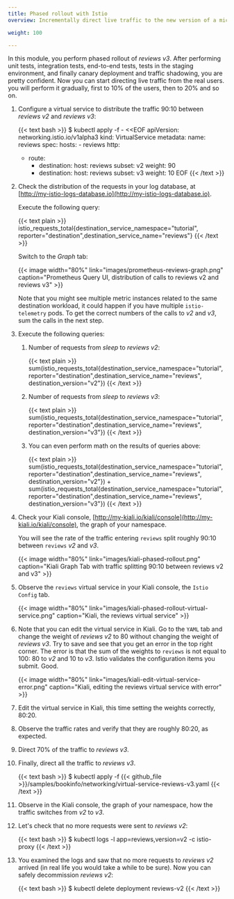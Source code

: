 ```yaml
---
title: Phased rollout with Istio
overview: Incrementally direct live traffic to the new version of a microservice.

weight: 100

---
```


In this module, you perform phased rollout of _reviews v3_. After performing unit tests, integration tests,
end-to-end tests, tests in the staging environment, and finally canary deployment and traffic shadowing,
you are pretty confident.
Now you can start directing live traffic from the real users. you will perform it gradually, first to 10% of the users,
then to 20% and so on.

1.  Configure a virtual service to distribute the traffic 90:10 between _reviews v2_ and _reviews v3_:

    {{< text bash >}}
    $ kubectl apply -f - <<EOF
    apiVersion: networking.istio.io/v1alpha3
    kind: VirtualService
    metadata:
      name: reviews
    spec:
      hosts:
        - reviews
      http:
      - route:
        - destination:
            host: reviews
            subset: v2
          weight: 90
        - destination:
            host: reviews
            subset: v3
          weight: 10
    EOF
    {{< /text >}}

1.  Check the distribution of the requests in your log database,
    at [http://my-istio-logs-database.io](http://my-istio-logs-database.io).

    Execute the following query:

    {{< text plain >}}
    istio_requests_total{destination_service_namespace="tutorial", reporter="destination",destination_service_name="reviews"}
    {{< /text >}}

    Switch to the _Graph_ tab:

    {{< image width="80%"
        link="images/prometheus-reviews-graph.png"
        caption="Prometheus Query UI, distribution of calls to reviews v2 and reviews v3"
        >}}

    Note that you might see multiple metric instances related to the same destination workload, it could
    happen if you have multiple `istio-telemetry` pods. To get the correct numbers of the calls to
    _v2_ and _v3_, sum the calls in the next step.

1.  Execute the following queries:

    1.  Number of requests from _sleep_ to _reviews v2_:

        {{< text plain >}}
        sum(istio_requests_total{destination_service_namespace="tutorial", reporter="destination",destination_service_name="reviews", destination_version="v2"})
        {{< /text >}}

    1.  Number of requests from _sleep_ to _reviews v3_:

        {{< text plain >}}
        sum(istio_requests_total{destination_service_namespace="tutorial", reporter="destination",destination_service_name="reviews", destination_version="v3"})
        {{< /text >}}

    1.  You can even perform math on the results of queries above:

        {{< text plain >}}
        sum(istio_requests_total{destination_service_namespace="tutorial", reporter="destination",destination_service_name="reviews", destination_version="v2"}) + sum(istio_requests_total{destination_service_namespace="tutorial", reporter="destination",destination_service_name="reviews", destination_version="v3"})
        {{< /text >}}

1.  Check your Kiali console,
    [http://my-kiali.io/kiali/console](http://my-kiali.io/kiali/console), the graph of your namespace.

    You will see the rate of the traffic entering `reviews` split roughly 90:10 between `reviews` _v2_ and _v3_.

    {{< image width="80%"
        link="images/kiali-phased-rollout.png"
        caption="Kiali Graph Tab with traffic splitting 90:10 between reviews v2 and v3"
        >}}

1.  Observe the `reviews` virtual service in your Kiali console, the `Istio Config` tab.

    {{< image width="80%"
        link="images/kiali-phased-rollout-virtual-service.png"
        caption="Kiali, the reviews virtual service"
        >}}

1.  Note that you can edit the virtual service in Kiali. Go to the `YAML` tab and change the weight of _reviews v2_ to
    80 without changing the weight of _reviews v3_.
    Try to save and see that you get an error in the top right corner. The error is that the sum of the weights to
    `reviews` is not equal to 100: 80 to _v2_ and 10 to _v3_. Istio validates the configuration items you submit. Good.

    {{< image width="80%"
        link="images/kiali-edit-virtual-service-error.png"
        caption="Kiali, editing the reviews virtual service with error"
        >}}

1.  Edit the virtual service in Kiali, this time setting the weights correctly, 80:20.

1.  Observe the traffic rates and verify that they are roughly 80:20, as expected.

1.  Direct 70% of the traffic to _reviews v3_.

1.  Finally, direct all the traffic to _reviews v3_.

    {{< text bash >}}
    $ kubectl apply -f {{< github_file >}}/samples/bookinfo/networking/virtual-service-reviews-v3.yaml
    {{< /text >}}

1.  Observe in the Kiali console, the graph of your namespace, how the traffic switches from _v2_ to _v3_.

1.  Let's check that no more requests were sent to _reviews v2_:

    {{< text bash >}}
    $ kubectl logs -l app=reviews,version=v2 -c istio-proxy
    {{< /text >}}

1.  You examined the logs and saw that no more requests to _reviews v2_ arrived
    (in real life you would take a while to be sure). Now you can safely decommission _reviews v2_:

    {{< text bash >}}
    $ kubectl delete deployment reviews-v2
    {{< /text >}}

